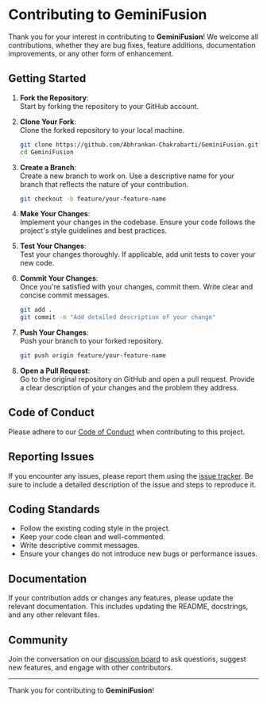 # Contributing to GeminiFusion

Thank you for your interest in contributing to **GeminiFusion**! We welcome all contributions, whether they are bug fixes, feature additions, documentation improvements, or any other form of enhancement.

## Getting Started

1. **Fork the Repository**:  
   Start by forking the repository to your GitHub account.

2. **Clone Your Fork**:  
   Clone the forked repository to your local machine.
   ```bash
   git clone https://github.com/Abhrankan-Chakrabarti/GeminiFusion.git
   cd GeminiFusion
   ```

3. **Create a Branch**:  
   Create a new branch to work on. Use a descriptive name for your branch that reflects the nature of your contribution.
   ```bash
   git checkout -b feature/your-feature-name
   ```

4. **Make Your Changes**:  
   Implement your changes in the codebase. Ensure your code follows the project's style guidelines and best practices.

5. **Test Your Changes**:  
   Test your changes thoroughly. If applicable, add unit tests to cover your new code.

6. **Commit Your Changes**:  
   Once you're satisfied with your changes, commit them. Write clear and concise commit messages.
   ```bash
   git add .
   git commit -m "Add detailed description of your change"
   ```

7. **Push Your Changes**:  
   Push your branch to your forked repository.
   ```bash
   git push origin feature/your-feature-name
   ```

8. **Open a Pull Request**:  
   Go to the original repository on GitHub and open a pull request. Provide a clear description of your changes and the problem they address.

## Code of Conduct

Please adhere to our [Code of Conduct](CODE_OF_CONDUCT.md) when contributing to this project.

## Reporting Issues

If you encounter any issues, please report them using the [issue tracker](https://github.com/Abhrankan-Chakrabarti/GeminiFusion/issues). Be sure to include a detailed description of the issue and steps to reproduce it.

## Coding Standards

- Follow the existing coding style in the project.
- Keep your code clean and well-commented.
- Write descriptive commit messages.
- Ensure your changes do not introduce new bugs or performance issues.

## Documentation

If your contribution adds or changes any features, please update the relevant documentation. This includes updating the README, docstrings, and any other relevant files.

## Community

Join the conversation on our [discussion board](https://github.com/Abhrankan-Chakrabarti/GeminiFusion/discussions) to ask questions, suggest new features, and engage with other contributors.

---

Thank you for contributing to **GeminiFusion**!